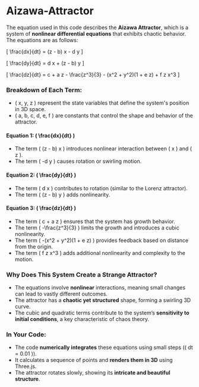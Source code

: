 # Aizawa-Attractor

The equation used in this code describes the **Aizawa Attractor**, which is a system of **nonlinear differential equations** that exhibits chaotic behavior. The equations are as follows:

\[
\frac{dx}{dt} = (z - b) x - d y
\]

\[
\frac{dy}{dt} = d x + (z - b) y
\]

\[
\frac{dz}{dt} = c + a z - \frac{z^3}{3} - (x^2 + y^2)(1 + e z) + f z x^3
\]

### Breakdown of Each Term:
- \( x, y, z \) represent the state variables that define the system's position in 3D space.
- \( a, b, c, d, e, f \) are constants that control the shape and behavior of the attractor.

#### **Equation 1: \( \frac{dx}{dt} \)**
- The term \( (z - b) x \) introduces nonlinear interaction between \( x \) and \( z \).
- The term \( -d y \) causes rotation or swirling motion.

#### **Equation 2: \( \frac{dy}{dt} \)**
- The term \( d x \) contributes to rotation (similar to the Lorenz attractor).
- The term \( (z - b) y \) adds nonlinearity.

#### **Equation 3: \( \frac{dz}{dt} \)**
- The term \( c + a z \) ensures that the system has growth behavior.
- The term \( -\frac{z^3}{3} \) limits the growth and introduces a cubic nonlinearity.
- The term \( -(x^2 + y^2)(1 + e z) \) provides feedback based on distance from the origin.
- The term \( f z x^3 \) adds additional nonlinearity and complexity to the motion.

### **Why Does This System Create a Strange Attractor?**
- The equations involve **nonlinear** interactions, meaning small changes can lead to vastly different outcomes.
- The attractor has a **chaotic yet structured** shape, forming a swirling 3D curve.
- The cubic and quadratic terms contribute to the system’s **sensitivity to initial conditions**, a key characteristic of chaos theory.

### **In Your Code:**
- The code **numerically integrates** these equations using small steps (\( dt = 0.01 \)).
- It calculates a sequence of points and **renders them in 3D** using Three.js.
- The attractor rotates slowly, showing its **intricate and beautiful structure**.
